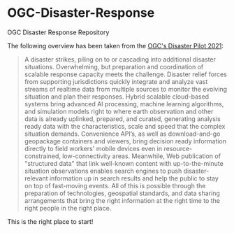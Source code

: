 # OGC-Disaster-Response
OGC Disaster Response Repository


The following overview has been taken from the [OGC's Disaster Pilot 2021](https://www.ogc.org/projects/initiatives/dp21):

> A disaster strikes, piling on to or cascading into additional disaster situations. Overwhelming, but preparation and coordination of scalable response capacity meets the challenge. Disaster relief forces from supporting jurisdictions quickly integrate and analyze vast streams of realtime data from multiple sources to monitor the evolving situation and plan their responses. Hybrid scalable cloud-based systems bring advanced AI processing, machine learning algorithms, and simulation models right to where earth observation and other data is already uplinked, prepared, and curated, generating analysis ready data with the characteristics, scale and speed that the complex situation demands. Convenience API’s, as well as download-and-go geopackage containers and viewers, bring decision ready information directly to field workers' mobile devices even in resource-constrained, low-connectivity areas. Meanwhile, Web publication of "structured data" that link well-known content with up-to-the-minute situation observations enables search engines to push disaster-relevant information up in search results and help the public to stay on top of fast-moving events. All of this is possible through the preparation of technologies, geospatial standards, and data sharing arrangements that bring the right information at the right time to the right people in the right place.

This is the right place to start!
